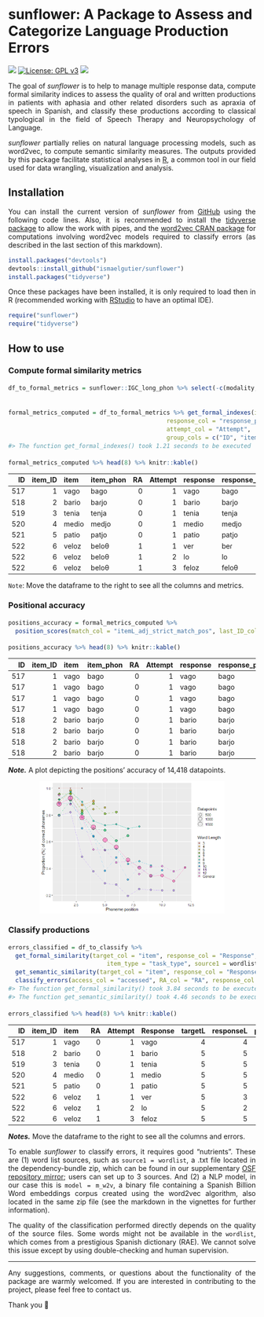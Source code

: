 
<!-- README.md is generated from README.Rmd. Please edit that file -->

# sunflower: A Package to Assess and Categorize Language Production Errors

<!-- badges: start -->

![](https://img.shields.io/badge/sunflower-v._0.2.0-orange?style=flat&logo=github&link=https%3A%2F%2Fgithub.com%2Fismaelgutier%2Fsunflower)
[![License: GPL
v3](https://img.shields.io/badge/License-GPLv3-blue.svg)](https://www.gnu.org/licenses/gpl-3.0)
![](https://img.shields.io/badge/Language-grey?style=flat&logo=R&color=grey&link=https%3A%2F%2Fwww.r-project.org%2F)

<!-- badges: end -->
<div align="justify">

The goal of *sunflower* is to help to manage multiple response data,
compute formal similarity indices to assess the quality of oral and
written productions in patients with aphasia and other related disorders
such as apraxia of speech in Spanish, and classify these productions
according to classical typological in the field of Speech Therapy and
Neuropsychology of Language.

*sunflower* partially relies on natural language processing models, such
as word2vec, to compute semantic similarity measures. The outputs
provided by this package facilitate statistical analyses in
[R](https://www.r-project.org/), a common tool in our field used for
data wrangling, visualization and analysis.

## Installation

You can install the current version of *sunflower* from
[GitHub](https://github.com/) using the following code lines. Also, it
is recommended to install the [tidyverse
package](https://www.tidyverse.org/) to allow the work with pipes, and
the [word2vec CRAN
package](https://cran.r-project.org/web/packages/word2vec/readme/README.html)
for computations involving word2vec models required to classify errors
(as described in the last section of this markdown).

``` r
install.packages("devtools")
devtools::install_github("ismaelgutier/sunflower")
install.packages("tidyverse")
```

Once these packages have been installed, it is only required to load
then in R (recommended working with
[RStudio](https://posit.co/download/rstudio-desktop/) to have an optimal
IDE).

``` r
require("sunflower")
require("tidyverse")
```

## How to use

### Compute formal similarity metrics

``` r
df_to_formal_metrics = sunflower::IGC_long_phon %>% select(-c(modality, task_modality,task_type, test, task))


formal_metrics_computed = df_to_formal_metrics %>% get_formal_indexes(item_col = "item_phon",
                                             response_col = "response_phon",
                                             attempt_col = "Attempt",
                                             group_cols = c("ID", "item_ID"))
#> The function get_formal_indexes() took 1.21 seconds to be executed

formal_metrics_computed %>% head(8) %>% knitr::kable()
```

|  ID | item_ID | item  | item_phon |  RA | Attempt | response | response_phon | targetL | responseL | p_shared_char | p_shared_char_in_pos | diff_char_num |  Ld | DLd |       JWd | pcc | approach_diff | accessed | lcs   | similarity_str | strict_match_pos | itemL_adj_strict_match_pos |
|----:|--------:|:------|:----------|----:|--------:|:---------|:--------------|--------:|----------:|--------------:|---------------------:|--------------:|----:|----:|----------:|----:|--------------:|---------:|:------|:---------------|:-----------------|:---------------------------|
| 517 |       1 | vago  | baɡo      |   0 |       1 | vago     | baɡo          |       4 |         4 |     1.0000000 |                  1.0 |             0 |   0 |   0 | 0.0000000 | 1.0 |            NA |        1 | baɡo  | MMMM           | 1111             | 1111                       |
| 518 |       2 | bario | baɾjo     |   0 |       1 | bario    | baɾjo         |       5 |         5 |     1.0000000 |                  1.0 |             0 |   0 |   0 | 0.0000000 | 1.0 |            NA |        1 | baɾjo | MMMMM          | 11111            | 11111                      |
| 519 |       3 | tenia | tenja     |   0 |       1 | tenia    | tenja         |       5 |         5 |     1.0000000 |                  1.0 |             0 |   0 |   0 | 0.0000000 | 1.0 |            NA |        1 | tenja | MMMMM          | 11111            | 11111                      |
| 520 |       4 | medio | medjo     |   0 |       1 | medio    | medjo         |       5 |         5 |     1.0000000 |                  1.0 |             0 |   0 |   0 | 0.0000000 | 1.0 |            NA |        1 | medjo | MMMMM          | 11111            | 11111                      |
| 521 |       5 | patio | patjo     |   0 |       1 | patio    | patjo         |       5 |         5 |     1.0000000 |                  1.0 |             0 |   0 |   0 | 0.0000000 | 1.0 |            NA |        1 | patjo | MMMMM          | 11111            | 11111                      |
| 522 |       6 | veloz | beloθ     |   1 |       1 | ver      | beɾ           |       5 |         3 |     0.5000000 |                  0.4 |             4 |   3 |   3 | 0.2488889 | 0.4 |            NA |        0 | be    | MMSDD          | 11000            | 11000                      |
| 522 |       6 | veloz | beloθ     |   1 |       2 | lo       | lo            |       5 |         2 |     0.5714286 |                  0.0 |             3 |   3 |   3 | 1.0000000 | 0.4 |           0.0 |        0 | lo    | DDMMD          | 00000            | 00000                      |
| 522 |       6 | veloz | beloθ     |   1 |       3 | feloz    | feloθ         |       5 |         5 |     0.8000000 |                  0.8 |             2 |   1 |   1 | 0.1333333 | 0.8 |           0.4 |        0 | eloθ  | SMMMM          | 01111            | 01111                      |

`Note`: Move the dataframe to the right to see all the columns and
metrics.

### Positional accuracy

``` r
positions_accuracy = formal_metrics_computed %>% 
  position_scores(match_col = "itemL_adj_strict_match_pos", last_ID_col = "targetL")

positions_accuracy %>% head(8) %>% knitr::kable()
```

|  ID | item_ID | item  | item_phon |  RA | Attempt | response | response_phon | targetL | Position | correct_pos |
|----:|--------:|:------|:----------|----:|--------:|:---------|:--------------|--------:|:---------|:------------|
| 517 |       1 | vago  | baɡo      |   0 |       1 | vago     | baɡo          |       4 | 1        | 1           |
| 517 |       1 | vago  | baɡo      |   0 |       1 | vago     | baɡo          |       4 | 2        | 1           |
| 517 |       1 | vago  | baɡo      |   0 |       1 | vago     | baɡo          |       4 | 3        | 1           |
| 517 |       1 | vago  | baɡo      |   0 |       1 | vago     | baɡo          |       4 | 4        | 1           |
| 518 |       2 | bario | baɾjo     |   0 |       1 | bario    | baɾjo         |       5 | 1        | 1           |
| 518 |       2 | bario | baɾjo     |   0 |       1 | bario    | baɾjo         |       5 | 2        | 1           |
| 518 |       2 | bario | baɾjo     |   0 |       1 | bario    | baɾjo         |       5 | 3        | 1           |
| 518 |       2 | bario | baɾjo     |   0 |       1 | bario    | baɾjo         |       5 | 4        | 1           |

***Note.*** A plot depicting the positions’ accuracy of 14,418
datapoints.

<img src="man/figures/README-plot_positions-1.png" width="75%" style="display: block; margin: auto;" />

### Classify productions

``` r
errors_classified = df_to_classify %>% 
  get_formal_similarity(target_col = "item", response_col = "Response", 
                            item_type = "task_type", source1 = wordlist) %>%
  get_semantic_similarity(target_col = "item", response_col = "Response", model = m_w2v) %>%
  classify_errors(access_col = "accessed", RA_col = "RA", response_col = "Response", classify_RAs = T)
#> The function get_formal_similarity() took 3.84 seconds to be executed
#> The function get_semantic_similarity() took 4.46 seconds to be executed

errors_classified %>% head(8) %>% knitr::kable()
```

|  ID | item_ID | item  |  RA | Attempt | Response | targetL | responseL | p_shared_char | p_shared_char_in_pos | diff_char_num |  Ld | DLd |       JWd | pcc | approach_diff | correct | lcs   | similarity_str | strict_match_pos | itemL_adj_strict_match_pos | shared_proportion | shared1char | is_plural | is_target_nonword | same_root | is_response_word | cosine_similarity | lexicalization | nonword | neologism | formal | unrelated | mixed | semantic | no_response | human_check |
|----:|--------:|:------|----:|--------:|:---------|--------:|----------:|--------------:|---------------------:|--------------:|----:|----:|----------:|----:|--------------:|--------:|:------|:---------------|:-----------------|:---------------------------|------------------:|------------:|----------:|------------------:|----------:|-----------------:|------------------:|---------------:|--------:|----------:|-------:|----------:|------:|---------:|------------:|:------------|
| 517 |       1 | vago  |   0 |       1 | vago     |       4 |         4 |     1.0000000 |                  1.0 |             0 |   0 |   0 | 0.0000000 | 1.0 |            NA |       1 | vago  | MMMM           | 1111             | 1111                       |         1.0000000 |           1 |         0 |                 0 |         1 |                1 |         1.0000000 |              0 |       0 |         0 |      0 |         0 |     0 |        0 |           0 |             |
| 518 |       2 | bario |   0 |       1 | bario    |       5 |         5 |     1.0000000 |                  1.0 |             0 |   0 |   0 | 0.0000000 | 1.0 |            NA |       1 | bario | MMMMM          | 11111            | 11111                      |         1.0000000 |           1 |         0 |                 0 |         1 |                1 |         1.0000000 |              0 |       0 |         0 |      0 |         0 |     0 |        0 |           0 |             |
| 519 |       3 | tenia |   0 |       1 | tenia    |       5 |         5 |     1.0000000 |                  1.0 |             0 |   0 |   0 | 0.0000000 | 1.0 |            NA |       1 | tenia | MMMMM          | 11111            | 11111                      |         1.0000000 |           1 |         0 |                 0 |         1 |                1 |         1.0000000 |              0 |       0 |         0 |      0 |         0 |     0 |        0 |           0 |             |
| 520 |       4 | medio |   0 |       1 | medio    |       5 |         5 |     1.0000000 |                  1.0 |             0 |   0 |   0 | 0.0000000 | 1.0 |            NA |       1 | medio | MMMMM          | 11111            | 11111                      |         1.0000000 |           1 |         0 |                 0 |         1 |                1 |         1.0000000 |              0 |       0 |         0 |      0 |         0 |     0 |        0 |           0 |             |
| 521 |       5 | patio |   0 |       1 | patio    |       5 |         5 |     1.0000000 |                  1.0 |             0 |   0 |   0 | 0.0000000 | 1.0 |            NA |       1 | patio | MMMMM          | 11111            | 11111                      |         1.0000000 |           1 |         0 |                 0 |         1 |                1 |         1.0000000 |              0 |       0 |         0 |      0 |         0 |     0 |        0 |           0 |             |
| 522 |       6 | veloz |   1 |       1 | ver      |       5 |         3 |     0.5000000 |                  0.4 |             4 |   3 |   3 | 0.2488889 | 0.4 |            NA |       0 | ve    | MMSDD          | 11000            | 11000                      |         0.5000000 |           1 |         0 |                 0 |         0 |                1 |         0.2804400 |              0 |       0 |         0 |      0 |         1 |     0 |        0 |           0 |             |
| 522 |       6 | veloz |   1 |       2 | lo       |       5 |         2 |     0.5714286 |                  0.0 |             3 |   3 |   3 | 1.0000000 | 0.4 |           0.0 |       0 | lo    | DDMMD          | 00000            | 00000                      |         0.5714286 |           0 |         0 |                 0 |         0 |                1 |         0.3502317 |              0 |       0 |         0 |      0 |         1 |     0 |        0 |           0 |             |
| 522 |       6 | veloz |   1 |       3 | feloz    |       5 |         5 |     0.8000000 |                  0.8 |             2 |   1 |   1 | 0.1333333 | 0.8 |           0.4 |       0 | eloz  | SMMMM          | 01111            | 01111                      |         0.8000000 |           0 |         0 |                 0 |         0 |                0 |                NA |              0 |       1 |         0 |      0 |        NA |     0 |        0 |           0 |             |

***Notes.*** Move the dataframe to the right to see all the columns and
errors.

To enable *sunflower* to classify errors, it requires good “nutrients”.
These are (1) word list sources, such as `source1 = wordlist`, a .txt
file located in the dependency-bundle zip, which can be found in our
supplementary [OSF repository mirror](https://osf.io/akuxv/); users can
set up to 3 sources. And (2) a NLP model, in our case this is
`model = m_w2v`, a binary file containing a Spanish Billion Word
embeddings corpus created using the word2vec algorithm, also located in
the same zip file (see the markdown in the vignettes for further
information).

The quality of the classification performed directly depends on the
quality of the source files. Some words might not be available in the
`wordlist`, which comes from a prestigious Spanish dictionary (RAE). We
cannot solve this issue except by using double-checking and human
supervision.

------------------------------------------------------------------------

Any suggestions, comments, or questions about the functionality of the
package are warmly welcomed. If you are interested in contributing to
the project, please feel free to contact us.

Thank you 🌻
